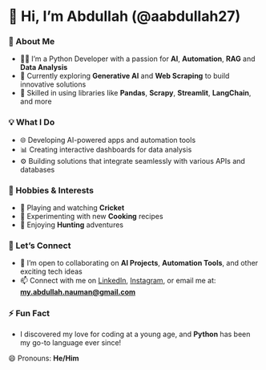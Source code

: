 # 👋 Hi, I’m Abdullah (@aabdullah27)

### 🚀 About Me
- 👨‍💻 I’m a Python Developer with a passion for **AI**, **Automation**, **RAG** and **Data Analysis**
- 🤖 Currently exploring **Generative AI** and **Web Scraping** to build innovative solutions
- 🐍 Skilled in using libraries like **Pandas**, **Scrapy**, **Streamlit**, **LangChain**, and more

### 💡 What I Do
- 🌐 Developing AI-powered apps and automation tools
- 📊 Creating interactive dashboards for data analysis
- ⚙️ Building solutions that integrate seamlessly with various APIs and databases

### 🎯 Hobbies & Interests
- 🏏 Playing and watching **Cricket**
- 🍳 Experimenting with new **Cooking** recipes
- 🏹 Enjoying **Hunting** adventures

### 💬 Let’s Connect
- 🤝 I’m open to collaborating on **AI Projects**, **Automation Tools**, and other exciting tech ideas
- 📫 Connect with me on [LinkedIn](https://www.linkedin.com/in/muhammad-abdullah-py-dev/), [Instagram](https://www.instagram.com/abdllah._.77/), or email me at: **my.abdullah.nauman@gmail.com**

### ⚡ Fun Fact
- I discovered my love for coding at a young age, and **Python** has been my go-to language ever since!

😄 Pronouns: **He/Him**
